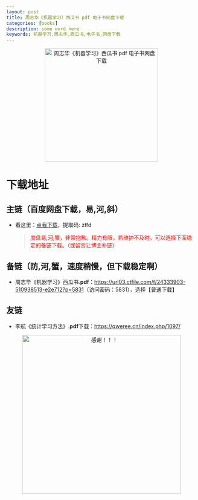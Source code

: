 ```yaml
---
layout: post
title: 周志华《机器学习》西瓜书 pdf 电子书网盘下载
categories: [books]
description: some word here
keywords: 机器学习,周志华,西瓜书,电子书,网盘下载
---
```


<div align="center"><img src="https://qweree.cn/wp-content/uploads/2024/10/ji-qi-xue-xi-xi-gua-shu.jpg" alt="周志华《机器学习》西瓜书 pdf 电子书网盘下载" width="300px" height="auto"></div>

# 下载地址

## 主链（百度网盘下载，易,河,斜）

- 看这里：[点我下载](https://pan.baidu.com/s/1iMXUbSbtZQZjDcqDmnWUyw?pwd=ztfd)，提取码: ztfd

  > <p style="color:red" >度盘易,河,蟹，非常抱歉。精力有限，若维护不及时，可以选择下面稳定的备链下载。（或留言让博主补链）</p>

## 备链（防,河,蟹，速度稍慢，但下载稳定啊）

- 周志华《机器学习》西瓜书.**pdf**：<https://url03.ctfile.com/f/24333903-510938513-e2e712?p=5831>（访问密码：5831），选择【普通下载】

## 友链

- 李航《统计学习方法》.**pdf**下载：<https://qweree.cn/index.php/1097/>

<div align="center"><img src="https://pic.imgdb.cn/item/661246bf68eb935713c7f81c.gif" alt="感谢！！！" width="420px" height="auto"/></div>
